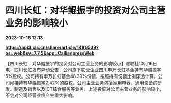 # 四川长虹：对华鲲振宇的投资对公司主营业务的影响较小

**2023-10-16 12:13**

**https://api3.cls.cn/share/article/1486539?os=web&sv=7.7.5&app=CailianpressWeb**

【四川长虹：对华鲲振宇的投资对公司主营业务的影响较小】财联社10月16日电，四川长虹发布异动公告，公司旗下联营企业四川申万长虹基金持有华鲲振宇5%股权。公司持有申万长虹基金48.39%份额，按照持有份额比例穿透计算，公司间接持有华鲲振宇2.42%的股权。公司主营业务包括家用电器、通用设备的研发、制造及销售以及ICT综合服务等业务。上述投资对公司主营业务的影响较小，不会对公司经营业绩产生重大影响。